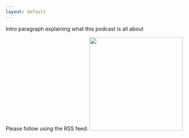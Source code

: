 ```yaml
---
layout: default
---
```

Intro paragraph explaining what this podcast is all about

Please follow using the RSS feed:
<img src="/assets/rss-41072_640.png" width="250px">
